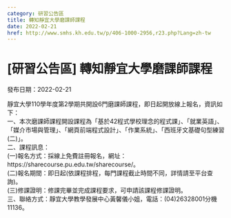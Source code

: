```yaml
---
category: 研習公告區
title: 轉知靜宜大學磨課師課程
date: 2022-02-21
href: http://www.smhs.kh.edu.tw/p/406-1000-2956,r23.php?Lang=zh-tw
---
```


# [研習公告區] 轉知靜宜大學磨課師課程

發布日期：2022-02-21

<div><div></div><div>靜宜大學110學年度第2學期共開設6門磨課師課程，即日起開放線上報名，資訊如下：<br> 一、本次磨課師課程開設課程為「基於42程式學校理念的程式課」、「就業英語」、「媒介市場與管理」、「網頁前端程式設計」、「作業系統」、「西班牙文基礎句型練習<br> (二)」。<br> 二、課程訊息：<br> (一)報名方式：採線上免費註冊報名，網址：https://sharecourse.pu.edu.tw/sharecourse/。<br> (二)報名期間：即日起(依課程排程，每門課程截止時間不同，詳情請至平台查詢)。<br> (三)修課證明：修課完畢並完成課程要求，可申請該課程修課證明。<br> 三、聯絡方式：靜宜大學教學發展中心黃馨儀小姐，電話：(04)26328001分機11136。</div></div>

